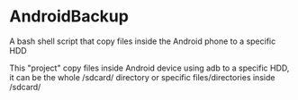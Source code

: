 # AndroidBackup
A bash shell script that copy files inside the Android phone to a specific HDD

This "project" copy files inside Android device using adb to a specific HDD, it can be the whole /sdcard/ directory or specific files/directories inside /sdcard/
